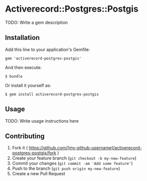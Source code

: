 # Activerecord::Postgres::Postgis

TODO: Write a gem description

## Installation

Add this line to your application's Gemfile:

    gem 'activerecord-postgres-postgis'

And then execute:

    $ bundle

Or install it yourself as:

    $ gem install activerecord-postgres-postgis

## Usage

TODO: Write usage instructions here

## Contributing

1. Fork it ( https://github.com/[my-github-username]/activerecord-postgres-postgis/fork )
2. Create your feature branch (`git checkout -b my-new-feature`)
3. Commit your changes (`git commit -am 'Add some feature'`)
4. Push to the branch (`git push origin my-new-feature`)
5. Create a new Pull Request
